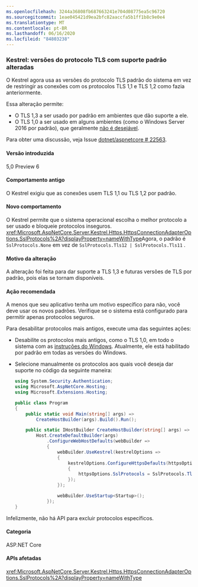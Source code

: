 ```yaml
---
ms.openlocfilehash: 3244a36808fb687663241e704d08775ea5c96720
ms.sourcegitcommit: 1eae045421d9ea2bfc82aaccfa5b1ff1b8c9e0e4
ms.translationtype: MT
ms.contentlocale: pt-BR
ms.lasthandoff: 06/16/2020
ms.locfileid: "84803238"
---
```

### <a name="kestrel-default-supported-tls-protocol-versions-changed"></a>Kestrel: versões do protocolo TLS com suporte padrão alteradas

O Kestrel agora usa as versões do protocolo TLS padrão do sistema em vez de restringir as conexões com os protocolos TLS 1,1 e TLS 1,2 como fazia anteriormente.

Essa alteração permite:

* O TLS 1,3 a ser usado por padrão em ambientes que dão suporte a ele.
* O TLS 1,0 a ser usado em alguns ambientes (como o Windows Server 2016 por padrão), que geralmente [não é desejável](/security/engineering/solving-tls1-problem).

Para obter uma discussão, veja Issue [dotnet/aspnetcore # 22563](https://github.com/dotnet/aspnetcore/issues/22563).

#### <a name="version-introduced"></a>Versão introduzida

5,0 Preview 6

#### <a name="old-behavior"></a>Comportamento antigo

O Kestrel exigiu que as conexões usem TLS 1,1 ou TLS 1,2 por padrão.

#### <a name="new-behavior"></a>Novo comportamento

O Kestrel permite que o sistema operacional escolha o melhor protocolo a ser usado e bloqueie protocolos inseguros. <xref:Microsoft.AspNetCore.Server.Kestrel.Https.HttpsConnectionAdapterOptions.SslProtocols%2A?displayProperty=nameWithType>Agora, o padrão é `SslProtocols.None` em vez de `SslProtocols.Tls12 | SslProtocols.Tls11` .

#### <a name="reason-for-change"></a>Motivo da alteração

A alteração foi feita para dar suporte a TLS 1,3 e futuras versões de TLS por padrão, pois elas se tornam disponíveis.

#### <a name="recommended-action"></a>Ação recomendada

A menos que seu aplicativo tenha um motivo específico para não, você deve usar os novos padrões. Verifique se o sistema está configurado para permitir apenas protocolos seguros.

Para desabilitar protocolos mais antigos, execute uma das seguintes ações:

* Desabilite os protocolos mais antigos, como o TLS 1,0, em todo o sistema com as [instruções do Windows](/dotnet/framework/network-programming/tls#configuring-schannel-protocols-in-the-windows-registry). Atualmente, ele está habilitado por padrão em todas as versões do Windows.
* Selecione manualmente os protocolos aos quais você deseja dar suporte no código da seguinte maneira:

    ```csharp
    using System.Security.Authentication;
    using Microsoft.AspNetCore.Hosting;
    using Microsoft.Extensions.Hosting;

    public class Program
    {
        public static void Main(string[] args) =>
            CreateHostBuilder(args).Build().Run();

        public static IHostBuilder CreateHostBuilder(string[] args) =>
            Host.CreateDefaultBuilder(args)
                .ConfigureWebHostDefaults(webBuilder =>
                {
                    webBuilder.UseKestrel(kestrelOptions =>
                    {
                        kestrelOptions.ConfigureHttpsDefaults(httpsOptions =>
                        {
                            httpsOptions.SslProtocols = SslProtocols.Tls12 | SslProtocols.Tls13;
                        });
                    });

                    webBuilder.UseStartup<Startup>();
                });
    }
    ```

Infelizmente, não há API para excluir protocolos específicos.

#### <a name="category"></a>Categoria

ASP.NET Core

#### <a name="affected-apis"></a>APIs afetadas

<xref:Microsoft.AspNetCore.Server.Kestrel.Https.HttpsConnectionAdapterOptions.SslProtocols%2A?displayProperty=nameWithType>

<!-- 

#### Affected APIs

`P:Microsoft.AspNetCore.Server.Kestrel.Https.HttpsConnectionAdapterOptions.SslProtocols`

-->
